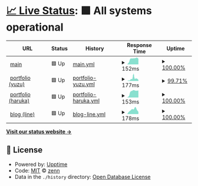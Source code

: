 # [📈 Live Status](https://riyuzenn.github.io/uptime): <!--live status--> **🟩 All systems operational**

<!--
[![Uptime CI](https://github.com/riyuzenn/uptime/workflows/Uptime%20CI/badge.svg)](https://github.com/riyuzenn/uptime/actions?query=workflow%3A%22Uptime+CI%22)
[![Response Time CI](https://github.com/riyuzenn/uptime/workflows/Response%20Time%20CI/badge.svg)](https://github.com/riyuzenn/uptime/actions?query=workflow%3A%22Response+Time+CI%22)
[![Graphs CI](https://github.com/riyuzenn/uptime/workflows/Graphs%20CI/badge.svg)](https://github.com/riyuzenn/uptime/actions?query=workflow%3A%22Graphs+CI%22)
[![Static Site CI](https://github.com/riyuzenn/uptime/workflows/Static%20Site%20CI/badge.svg)](https://github.com/riyuzenn/uptime/actions?query=workflow%3A%22Static+Site+CI%22)
[![Summary CI](https://github.com/riyuzenn/uptime/workflows/Summary%20CI/badge.svg)](https://github.com/riyuzenn/uptime/actions?query=workflow%3A%22Summary+CI%22)
-->
<!--
With [Upptime](https://upptime.js.org), you can get your own unlimited and free uptime monitor and status page, powered entirely by a GitHub repository. We use [Issues](https://github.com/riyuzenn/uptime/issues) as incident reports, [Actions](https://github.com/riyuzenn/uptime/actions) as uptime monitors, and [Pages](https://riyuzenn.github.io/uptime) for the status page.
-->

<!--start: status pages-->
<!-- This summary is generated by Upptime (https://github.com/upptime/upptime) -->
<!-- Do not edit this manually, your changes will be overwritten -->
<!-- prettier-ignore -->
| URL | Status | History | Response Time | Uptime |
| --- | ------ | ------- | ------------- | ------ |
| <img alt="" src="https://icons.duckduckgo.com/ip3/riyuzenn.me.ico" height="13"> [main](https://riyuzenn.me) | 🟩 Up | [main.yml](https://github.com/riyuzenn/uptime/commits/HEAD/history/main.yml) | <details><summary><img alt="Response time graph" src="./graphs/main/response-time-week.png" height="20"> 152ms</summary><br><a href="https://riyuzenn.github.io/uptime/history/main"><img alt="Response time 145" src="https://img.shields.io/endpoint?url=https%3A%2F%2Fraw.githubusercontent.com%2Friyuzenn%2Fuptime%2FHEAD%2Fapi%2Fmain%2Fresponse-time.json"></a><br><a href="https://riyuzenn.github.io/uptime/history/main"><img alt="24-hour response time 93" src="https://img.shields.io/endpoint?url=https%3A%2F%2Fraw.githubusercontent.com%2Friyuzenn%2Fuptime%2FHEAD%2Fapi%2Fmain%2Fresponse-time-day.json"></a><br><a href="https://riyuzenn.github.io/uptime/history/main"><img alt="7-day response time 152" src="https://img.shields.io/endpoint?url=https%3A%2F%2Fraw.githubusercontent.com%2Friyuzenn%2Fuptime%2FHEAD%2Fapi%2Fmain%2Fresponse-time-week.json"></a><br><a href="https://riyuzenn.github.io/uptime/history/main"><img alt="30-day response time 149" src="https://img.shields.io/endpoint?url=https%3A%2F%2Fraw.githubusercontent.com%2Friyuzenn%2Fuptime%2FHEAD%2Fapi%2Fmain%2Fresponse-time-month.json"></a><br><a href="https://riyuzenn.github.io/uptime/history/main"><img alt="1-year response time 145" src="https://img.shields.io/endpoint?url=https%3A%2F%2Fraw.githubusercontent.com%2Friyuzenn%2Fuptime%2FHEAD%2Fapi%2Fmain%2Fresponse-time-year.json"></a></details> | <details><summary><a href="https://riyuzenn.github.io/uptime/history/main">100.00%</a></summary><a href="https://riyuzenn.github.io/uptime/history/main"><img alt="All-time uptime 100.00%" src="https://img.shields.io/endpoint?url=https%3A%2F%2Fraw.githubusercontent.com%2Friyuzenn%2Fuptime%2FHEAD%2Fapi%2Fmain%2Fuptime.json"></a><br><a href="https://riyuzenn.github.io/uptime/history/main"><img alt="24-hour uptime 100.00%" src="https://img.shields.io/endpoint?url=https%3A%2F%2Fraw.githubusercontent.com%2Friyuzenn%2Fuptime%2FHEAD%2Fapi%2Fmain%2Fuptime-day.json"></a><br><a href="https://riyuzenn.github.io/uptime/history/main"><img alt="7-day uptime 100.00%" src="https://img.shields.io/endpoint?url=https%3A%2F%2Fraw.githubusercontent.com%2Friyuzenn%2Fuptime%2FHEAD%2Fapi%2Fmain%2Fuptime-week.json"></a><br><a href="https://riyuzenn.github.io/uptime/history/main"><img alt="30-day uptime 100.00%" src="https://img.shields.io/endpoint?url=https%3A%2F%2Fraw.githubusercontent.com%2Friyuzenn%2Fuptime%2FHEAD%2Fapi%2Fmain%2Fuptime-month.json"></a><br><a href="https://riyuzenn.github.io/uptime/history/main"><img alt="1-year uptime 100.00%" src="https://img.shields.io/endpoint?url=https%3A%2F%2Fraw.githubusercontent.com%2Friyuzenn%2Fuptime%2FHEAD%2Fapi%2Fmain%2Fuptime-year.json"></a></details>
| <img alt="" src="https://icons.duckduckgo.com/ip3/n.riyuzenn.me.ico" height="13"> [portfolio (yuzu)](https://n.riyuzenn.me) | 🟩 Up | [portfolio-yuzu.yml](https://github.com/riyuzenn/uptime/commits/HEAD/history/portfolio-yuzu.yml) | <details><summary><img alt="Response time graph" src="./graphs/portfolio-yuzu/response-time-week.png" height="20"> 177ms</summary><br><a href="https://riyuzenn.github.io/uptime/history/portfolio-yuzu"><img alt="Response time 224" src="https://img.shields.io/endpoint?url=https%3A%2F%2Fraw.githubusercontent.com%2Friyuzenn%2Fuptime%2FHEAD%2Fapi%2Fportfolio-yuzu%2Fresponse-time.json"></a><br><a href="https://riyuzenn.github.io/uptime/history/portfolio-yuzu"><img alt="24-hour response time 83" src="https://img.shields.io/endpoint?url=https%3A%2F%2Fraw.githubusercontent.com%2Friyuzenn%2Fuptime%2FHEAD%2Fapi%2Fportfolio-yuzu%2Fresponse-time-day.json"></a><br><a href="https://riyuzenn.github.io/uptime/history/portfolio-yuzu"><img alt="7-day response time 177" src="https://img.shields.io/endpoint?url=https%3A%2F%2Fraw.githubusercontent.com%2Friyuzenn%2Fuptime%2FHEAD%2Fapi%2Fportfolio-yuzu%2Fresponse-time-week.json"></a><br><a href="https://riyuzenn.github.io/uptime/history/portfolio-yuzu"><img alt="30-day response time 334" src="https://img.shields.io/endpoint?url=https%3A%2F%2Fraw.githubusercontent.com%2Friyuzenn%2Fuptime%2FHEAD%2Fapi%2Fportfolio-yuzu%2Fresponse-time-month.json"></a><br><a href="https://riyuzenn.github.io/uptime/history/portfolio-yuzu"><img alt="1-year response time 224" src="https://img.shields.io/endpoint?url=https%3A%2F%2Fraw.githubusercontent.com%2Friyuzenn%2Fuptime%2FHEAD%2Fapi%2Fportfolio-yuzu%2Fresponse-time-year.json"></a></details> | <details><summary><a href="https://riyuzenn.github.io/uptime/history/portfolio-yuzu">99.71%</a></summary><a href="https://riyuzenn.github.io/uptime/history/portfolio-yuzu"><img alt="All-time uptime 99.98%" src="https://img.shields.io/endpoint?url=https%3A%2F%2Fraw.githubusercontent.com%2Friyuzenn%2Fuptime%2FHEAD%2Fapi%2Fportfolio-yuzu%2Fuptime.json"></a><br><a href="https://riyuzenn.github.io/uptime/history/portfolio-yuzu"><img alt="24-hour uptime 100.00%" src="https://img.shields.io/endpoint?url=https%3A%2F%2Fraw.githubusercontent.com%2Friyuzenn%2Fuptime%2FHEAD%2Fapi%2Fportfolio-yuzu%2Fuptime-day.json"></a><br><a href="https://riyuzenn.github.io/uptime/history/portfolio-yuzu"><img alt="7-day uptime 99.71%" src="https://img.shields.io/endpoint?url=https%3A%2F%2Fraw.githubusercontent.com%2Friyuzenn%2Fuptime%2FHEAD%2Fapi%2Fportfolio-yuzu%2Fuptime-week.json"></a><br><a href="https://riyuzenn.github.io/uptime/history/portfolio-yuzu"><img alt="30-day uptime 99.93%" src="https://img.shields.io/endpoint?url=https%3A%2F%2Fraw.githubusercontent.com%2Friyuzenn%2Fuptime%2FHEAD%2Fapi%2Fportfolio-yuzu%2Fuptime-month.json"></a><br><a href="https://riyuzenn.github.io/uptime/history/portfolio-yuzu"><img alt="1-year uptime 99.98%" src="https://img.shields.io/endpoint?url=https%3A%2F%2Fraw.githubusercontent.com%2Friyuzenn%2Fuptime%2FHEAD%2Fapi%2Fportfolio-yuzu%2Fuptime-year.json"></a></details>
| <img alt="" src="https://icons.duckduckgo.com/ip3/t.riyuzenn.me.ico" height="13"> [portfolio (haruka)](https://t.riyuzenn.me) | 🟩 Up | [portfolio-haruka.yml](https://github.com/riyuzenn/uptime/commits/HEAD/history/portfolio-haruka.yml) | <details><summary><img alt="Response time graph" src="./graphs/portfolio-haruka/response-time-week.png" height="20"> 153ms</summary><br><a href="https://riyuzenn.github.io/uptime/history/portfolio-haruka"><img alt="Response time 222" src="https://img.shields.io/endpoint?url=https%3A%2F%2Fraw.githubusercontent.com%2Friyuzenn%2Fuptime%2FHEAD%2Fapi%2Fportfolio-haruka%2Fresponse-time.json"></a><br><a href="https://riyuzenn.github.io/uptime/history/portfolio-haruka"><img alt="24-hour response time 92" src="https://img.shields.io/endpoint?url=https%3A%2F%2Fraw.githubusercontent.com%2Friyuzenn%2Fuptime%2FHEAD%2Fapi%2Fportfolio-haruka%2Fresponse-time-day.json"></a><br><a href="https://riyuzenn.github.io/uptime/history/portfolio-haruka"><img alt="7-day response time 153" src="https://img.shields.io/endpoint?url=https%3A%2F%2Fraw.githubusercontent.com%2Friyuzenn%2Fuptime%2FHEAD%2Fapi%2Fportfolio-haruka%2Fresponse-time-week.json"></a><br><a href="https://riyuzenn.github.io/uptime/history/portfolio-haruka"><img alt="30-day response time 145" src="https://img.shields.io/endpoint?url=https%3A%2F%2Fraw.githubusercontent.com%2Friyuzenn%2Fuptime%2FHEAD%2Fapi%2Fportfolio-haruka%2Fresponse-time-month.json"></a><br><a href="https://riyuzenn.github.io/uptime/history/portfolio-haruka"><img alt="1-year response time 222" src="https://img.shields.io/endpoint?url=https%3A%2F%2Fraw.githubusercontent.com%2Friyuzenn%2Fuptime%2FHEAD%2Fapi%2Fportfolio-haruka%2Fresponse-time-year.json"></a></details> | <details><summary><a href="https://riyuzenn.github.io/uptime/history/portfolio-haruka">100.00%</a></summary><a href="https://riyuzenn.github.io/uptime/history/portfolio-haruka"><img alt="All-time uptime 100.00%" src="https://img.shields.io/endpoint?url=https%3A%2F%2Fraw.githubusercontent.com%2Friyuzenn%2Fuptime%2FHEAD%2Fapi%2Fportfolio-haruka%2Fuptime.json"></a><br><a href="https://riyuzenn.github.io/uptime/history/portfolio-haruka"><img alt="24-hour uptime 100.00%" src="https://img.shields.io/endpoint?url=https%3A%2F%2Fraw.githubusercontent.com%2Friyuzenn%2Fuptime%2FHEAD%2Fapi%2Fportfolio-haruka%2Fuptime-day.json"></a><br><a href="https://riyuzenn.github.io/uptime/history/portfolio-haruka"><img alt="7-day uptime 100.00%" src="https://img.shields.io/endpoint?url=https%3A%2F%2Fraw.githubusercontent.com%2Friyuzenn%2Fuptime%2FHEAD%2Fapi%2Fportfolio-haruka%2Fuptime-week.json"></a><br><a href="https://riyuzenn.github.io/uptime/history/portfolio-haruka"><img alt="30-day uptime 100.00%" src="https://img.shields.io/endpoint?url=https%3A%2F%2Fraw.githubusercontent.com%2Friyuzenn%2Fuptime%2FHEAD%2Fapi%2Fportfolio-haruka%2Fuptime-month.json"></a><br><a href="https://riyuzenn.github.io/uptime/history/portfolio-haruka"><img alt="1-year uptime 100.00%" src="https://img.shields.io/endpoint?url=https%3A%2F%2Fraw.githubusercontent.com%2Friyuzenn%2Fuptime%2FHEAD%2Fapi%2Fportfolio-haruka%2Fuptime-year.json"></a></details>
| <img alt="" src="https://icons.duckduckgo.com/ip3/blog.riyuzenn.me.ico" height="13"> [blog (line)](https://blog.riyuzenn.me) | 🟩 Up | [blog-line.yml](https://github.com/riyuzenn/uptime/commits/HEAD/history/blog-line.yml) | <details><summary><img alt="Response time graph" src="./graphs/blog-line/response-time-week.png" height="20"> 178ms</summary><br><a href="https://riyuzenn.github.io/uptime/history/blog-line"><img alt="Response time 252" src="https://img.shields.io/endpoint?url=https%3A%2F%2Fraw.githubusercontent.com%2Friyuzenn%2Fuptime%2FHEAD%2Fapi%2Fblog-line%2Fresponse-time.json"></a><br><a href="https://riyuzenn.github.io/uptime/history/blog-line"><img alt="24-hour response time 189" src="https://img.shields.io/endpoint?url=https%3A%2F%2Fraw.githubusercontent.com%2Friyuzenn%2Fuptime%2FHEAD%2Fapi%2Fblog-line%2Fresponse-time-day.json"></a><br><a href="https://riyuzenn.github.io/uptime/history/blog-line"><img alt="7-day response time 178" src="https://img.shields.io/endpoint?url=https%3A%2F%2Fraw.githubusercontent.com%2Friyuzenn%2Fuptime%2FHEAD%2Fapi%2Fblog-line%2Fresponse-time-week.json"></a><br><a href="https://riyuzenn.github.io/uptime/history/blog-line"><img alt="30-day response time 283" src="https://img.shields.io/endpoint?url=https%3A%2F%2Fraw.githubusercontent.com%2Friyuzenn%2Fuptime%2FHEAD%2Fapi%2Fblog-line%2Fresponse-time-month.json"></a><br><a href="https://riyuzenn.github.io/uptime/history/blog-line"><img alt="1-year response time 252" src="https://img.shields.io/endpoint?url=https%3A%2F%2Fraw.githubusercontent.com%2Friyuzenn%2Fuptime%2FHEAD%2Fapi%2Fblog-line%2Fresponse-time-year.json"></a></details> | <details><summary><a href="https://riyuzenn.github.io/uptime/history/blog-line">100.00%</a></summary><a href="https://riyuzenn.github.io/uptime/history/blog-line"><img alt="All-time uptime 100.00%" src="https://img.shields.io/endpoint?url=https%3A%2F%2Fraw.githubusercontent.com%2Friyuzenn%2Fuptime%2FHEAD%2Fapi%2Fblog-line%2Fuptime.json"></a><br><a href="https://riyuzenn.github.io/uptime/history/blog-line"><img alt="24-hour uptime 100.00%" src="https://img.shields.io/endpoint?url=https%3A%2F%2Fraw.githubusercontent.com%2Friyuzenn%2Fuptime%2FHEAD%2Fapi%2Fblog-line%2Fuptime-day.json"></a><br><a href="https://riyuzenn.github.io/uptime/history/blog-line"><img alt="7-day uptime 100.00%" src="https://img.shields.io/endpoint?url=https%3A%2F%2Fraw.githubusercontent.com%2Friyuzenn%2Fuptime%2FHEAD%2Fapi%2Fblog-line%2Fuptime-week.json"></a><br><a href="https://riyuzenn.github.io/uptime/history/blog-line"><img alt="30-day uptime 100.00%" src="https://img.shields.io/endpoint?url=https%3A%2F%2Fraw.githubusercontent.com%2Friyuzenn%2Fuptime%2FHEAD%2Fapi%2Fblog-line%2Fuptime-month.json"></a><br><a href="https://riyuzenn.github.io/uptime/history/blog-line"><img alt="1-year uptime 100.00%" src="https://img.shields.io/endpoint?url=https%3A%2F%2Fraw.githubusercontent.com%2Friyuzenn%2Fuptime%2FHEAD%2Fapi%2Fblog-line%2Fuptime-year.json"></a></details>

<!--end: status pages-->

[**Visit our status website →**](https://riyuzenn.github.io/uptime)

## 📄 License

- Powered by: [Upptime](https://github.com/upptime/upptime)
- Code: [MIT](./LICENSE) © [zenn](riyuzenn.me)
- Data in the `./history` directory: [Open Database License](https://opendatacommons.org/licenses/odbl/1-0/)
